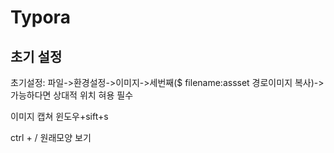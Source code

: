 # Typora 

## 초기 설정

초기설정: 파일->환경설정->이미지->세번째($ filename:assset 경로이미지 복사)->가능하다면 상대적 위치 혀용 필수

이미지 캡쳐 윈도우+sift+s

ctrl + /  원래모양 보기



